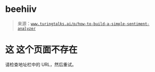 <!--yml

category: 未分类

date: 2024-05-27 15:12:12

-->

# beehiiv

> 来源：[`www.turingtalks.ai/p/how-to-build-a-simple-sentiment-analyzer`](https://www.turingtalks.ai/p/how-to-build-a-simple-sentiment-analyzer)

# 这   这个页面不存在

请检查地址栏中的 URL，然后重试。
